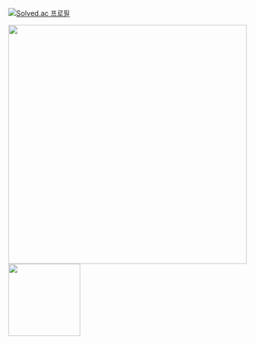 [![Solved.ac 프로필](http://mazassumnida.wtf/api/mini/generate_badge?boj=annahxxl)](https://solved.ac/annahxxl)
  
<a href="#">
  <img src="https://github-readme-stats.vercel.app/api?username=annahxxl&show_icons=true&theme=nord&hide=stars,contribs&hide_border=true" width="480px" />
  <img src="https://github-readme-stats.vercel.app/api/top-langs/?username=annahxxl&layout=compact&theme=nord&langs_count=4&hide=hack,html,css,scss,sass,pug,handlebars,vue&hide_border=true" height="145px" />
</a>
